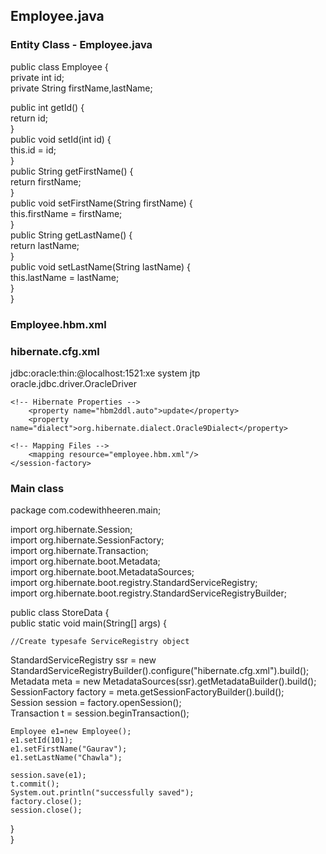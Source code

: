 ## Employee.java
### Entity Class - Employee.java  
public class Employee {  
private int id;  
private String firstName,lastName;  
  
public int getId() {  
    return id;  
}  
public void setId(int id) {  
    this.id = id;  
}  
public String getFirstName() {  
    return firstName;  
}  
public void setFirstName(String firstName) {  
    this.firstName = firstName;  
}  
public String getLastName() {  
    return lastName;  
}  
public void setLastName(String lastName) {  
    this.lastName = lastName;  
}  
}  

### Employee.hbm.xml

<?xml version='1.0' encoding='UTF-8'?>  
<!DOCTYPE hibernate-mapping PUBLIC  
 "-//Hibernate/Hibernate Mapping DTD 5.3//EN"  
 "http://hibernate.sourceforge.net/hibernate-mapping-5.3.dtd">  
  
 <hibernate-mapping>  
  <class name="com.codewithheeren.entity.Employee" table="emp1000">  
    <id name="id">  
     <generator class="assigned"></generator>  
    </id>   
    <property name="firstName"></property>  
    <property name="lastName"></property>  
  </class>        
 </hibernate-mapping>  

### hibernate.cfg.xml

<?xml version='1.0' encoding='UTF-8'?>  
<!DOCTYPE hibernate-configuration PUBLIC  
          "-//Hibernate/Hibernate Configuration DTD 5.3//EN"  
          "http://hibernate.sourceforge.net/hibernate-configuration-5.3.dtd">  
  
<hibernate-configuration>  
    <session-factory>  
	<!-- Connection Properties -->
        <property name="connection.url">jdbc:oracle:thin:@localhost:1521:xe</property>  
        <property name="connection.username">system</property>  
        <property name="connection.password">jtp</property>  
        <property name="connection.driver_class">oracle.jdbc.driver.OracleDriver</property> 

	<!-- Hibernate Properties -->
        <property name="hbm2ddl.auto">update</property>  
        <property name="dialect">org.hibernate.dialect.Oracle9Dialect</property>  

	<!-- Mapping Files -->
        <mapping resource="employee.hbm.xml"/>  
    </session-factory>  
  
</hibernate-configuration>  

### Main class

package com.codewithheeren.main;    
    
import org.hibernate.Session;    
import org.hibernate.SessionFactory;    
import org.hibernate.Transaction;  
import org.hibernate.boot.Metadata;  
import org.hibernate.boot.MetadataSources;  
import org.hibernate.boot.registry.StandardServiceRegistry;  
import org.hibernate.boot.registry.StandardServiceRegistryBuilder;  
  
    
public class StoreData {    
public static void main(String[] args) {    
        
    //Create typesafe ServiceRegistry object    
   StandardServiceRegistry ssr = new StandardServiceRegistryBuilder().configure("hibernate.cfg.xml").build();  
   Metadata meta = new MetadataSources(ssr).getMetadataBuilder().build();  
   SessionFactory factory = meta.getSessionFactoryBuilder().build();  
   Session session = factory.openSession();  
   Transaction t = session.beginTransaction();   
            
    Employee e1=new Employee();    
    e1.setId(101);    
    e1.setFirstName("Gaurav");    
    e1.setLastName("Chawla");    
        
    session.save(e1);  
    t.commit();  
    System.out.println("successfully saved");    
    factory.close();  
    session.close();    
}    
}   
